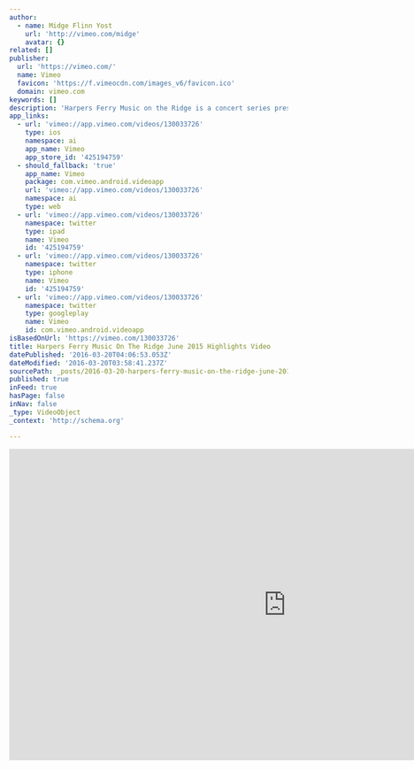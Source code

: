```yaml
---
author:
  - name: Midge Flinn Yost
    url: 'http://vimeo.com/midge'
    avatar: {}
related: []
publisher:
  url: 'https://vimeo.com/'
  name: Vimeo
  favicon: 'https://f.vimeocdn.com/images_v6/favicon.ico'
  domain: vimeo.com
keywords: []
description: 'Harpers Ferry Music on the Ridge is a concert series presented by the Harpers Ferry Parks & Recreation Commission. The concerts are a local favorite, and have become the signature musical event in the Historic Harpers Ferry residential area.'
app_links:
  - url: 'vimeo://app.vimeo.com/videos/130033726'
    type: ios
    namespace: ai
    app_name: Vimeo
    app_store_id: '425194759'
  - should_fallback: 'true'
    app_name: Vimeo
    package: com.vimeo.android.videoapp
    url: 'vimeo://app.vimeo.com/videos/130033726'
    namespace: ai
    type: web
  - url: 'vimeo://app.vimeo.com/videos/130033726'
    namespace: twitter
    type: ipad
    name: Vimeo
    id: '425194759'
  - url: 'vimeo://app.vimeo.com/videos/130033726'
    namespace: twitter
    type: iphone
    name: Vimeo
    id: '425194759'
  - url: 'vimeo://app.vimeo.com/videos/130033726'
    namespace: twitter
    type: googleplay
    name: Vimeo
    id: com.vimeo.android.videoapp
isBasedOnUrl: 'https://vimeo.com/130033726'
title: Harpers Ferry Music On The Ridge June 2015 Highlights Video
datePublished: '2016-03-20T04:06:53.053Z'
dateModified: '2016-03-20T03:58:41.237Z'
sourcePath: _posts/2016-03-20-harpers-ferry-music-on-the-ridge-june-2015-highlights-video.md
published: true
inFeed: true
hasPage: false
inNav: false
_type: VideoObject
_context: 'http://schema.org'

---
```

<iframe src="https://cdn.embedly.com/widgets/media.html?src=https%3A%2F%2Fplayer.vimeo.com%2Fvideo%2F130033726&amp;url=https%3A%2F%2Fvimeo.com%2F130033726&amp;image=http%3A%2F%2Fi.vimeocdn.com%2Fvideo%2F521737609_1280.jpg&amp;key=b7d04c9b404c499eba89ee7072e1c4f7&amp;type=text%2Fhtml&amp;schema=vimeo" width="1000" height="563" scrolling="no" frameborder="0" allowfullscreen="allowfullscreen" style=""></iframe>